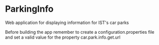 # ParkingInfo
Web application for displaying information for IST's car parks

Before building the app remember to create a configuration.properties file and 
set a valid value for the property car.park.info.get.url